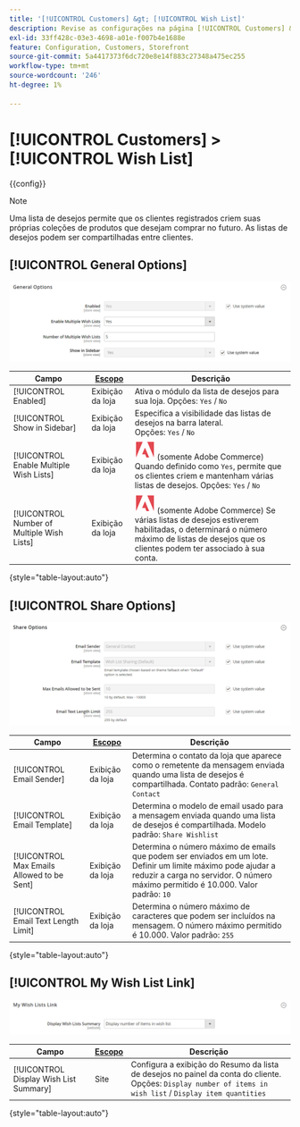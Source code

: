 ```yaml
---
title: '[!UICONTROL Customers] &gt; [!UICONTROL Wish List]'
description: Revise as configurações na página [!UICONTROL Customers] &gt; [!UICONTROL Wish List] do Administrador do Commerce.
exl-id: 33ff428c-03e3-4698-a01e-f007b4e1688e
feature: Configuration, Customers, Storefront
source-git-commit: 5a4417373f6dc720e8e14f883c27348a475ec255
workflow-type: tm+mt
source-wordcount: '246'
ht-degree: 1%

---
```


# [!UICONTROL Customers] > [!UICONTROL Wish List]

{{config}}

>[!NOTE]
>
>Uma lista de desejos permite que os clientes registrados criem suas próprias coleções de produtos que desejam comprar no futuro. As listas de desejos podem ser compartilhadas entre clientes.

## [!UICONTROL General Options]

![Opções gerais](./assets/wishlist-general-options.png)<!-- zoom -->

<!--[General Options](https://experienceleague.adobe.com/pt-br/docs/commerce-admin/stores-sales/shopper-tools/wish-lists/wishlist-configuration) -->

| Campo | [Escopo](../../getting-started/websites-stores-views.md#scope-settings) | Descrição |
|--- |--- |--- |
| [!UICONTROL Enabled] | Exibição da loja | Ativa o módulo da lista de desejos para sua loja. Opções: `Yes` / `No` |
| [!UICONTROL Show in Sidebar] | Exibição da loja | Especifica a visibilidade das listas de desejos na barra lateral. <br/>Opções: `Yes` / `No` |
| [!UICONTROL Enable Multiple Wish Lists] | Exibição da loja | ![Adobe Commerce](../../assets/adobe-logo.svg) (somente Adobe Commerce) Quando definido como `Yes`, permite que os clientes criem e mantenham várias listas de desejos. Opções: `Yes` / `No` |
| [!UICONTROL Number of Multiple Wish Lists] | Exibição da loja | ![Adobe Commerce](../../assets/adobe-logo.svg) (somente Adobe Commerce) Se várias listas de desejos estiverem habilitadas, o determinará o número máximo de listas de desejos que os clientes podem ter associado à sua conta. |

{style="table-layout:auto"}

## [!UICONTROL Share Options]

![Opções de Compartilhamento](./assets/wishlist-share-options.png)<!-- zoom -->

<!-- [Share Options](https://experienceleague.adobe.com/pt-br/docs/commerce-admin/stores-sales/shopper-tools/wish-lists/wishlist-configuration) -->

| Campo | [Escopo](../../getting-started/websites-stores-views.md#scope-settings) | Descrição |
|--- |--- |--- |
| [!UICONTROL Email Sender] | Exibição da loja | Determina o contato da loja que aparece como o remetente da mensagem enviada quando uma lista de desejos é compartilhada. Contato padrão: `General Contact` |
| [!UICONTROL Email Template] | Exibição da loja | Determina o modelo de email usado para a mensagem enviada quando uma lista de desejos é compartilhada. Modelo padrão: `Share Wishlist` |
| [!UICONTROL Max Emails Allowed to be Sent] | Exibição da loja | Determina o número máximo de emails que podem ser enviados em um lote. Definir um limite máximo pode ajudar a reduzir a carga no servidor. O número máximo permitido é 10.000. Valor padrão: `10` |
| [!UICONTROL Email Text Length Limit] | Exibição da loja | Determina o número máximo de caracteres que podem ser incluídos na mensagem. O número máximo permitido é 10.000. Valor padrão: `255` |

{style="table-layout:auto"}

## [!UICONTROL My Wish List Link]

![Link da Minha Lista de Desejos](./assets/wishlist-my-wishlist-link.png)<!-- zoom -->

<!--[My Wish List Link](https://experienceleague.adobe.com/pt-br/docs/commerce-admin/stores-sales/shopper-tools/wish-lists/wishlist-configuration) -->

| Campo | [Escopo](../../getting-started/websites-stores-views.md#scope-settings) | Descrição |
|--- |--- |--- |
| [!UICONTROL Display Wish List Summary] | Site | Configura a exibição do Resumo da lista de desejos no painel da conta do cliente. Opções: `Display number of items in wish list` / `Display item quantities` |

{style="table-layout:auto"}
